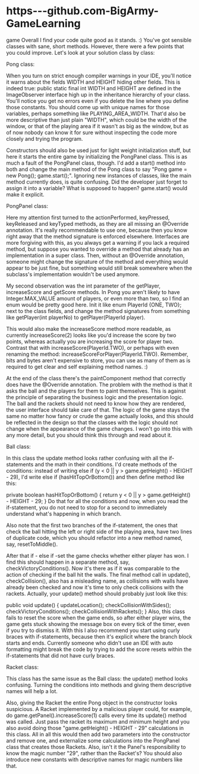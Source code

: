 # https---github.com-BigArmy-GameLearning
game
Overall I find your code quite good as it stands. :) You've got sensible classes with sane, short methods. However, there were a few points that you could improve. Let's look at your solution class by class:

Pong class:

When you turn on strict enough compiler warnings in your IDE, you'll notice it warns about the fields WIDTH and HEIGHT hiding other fields. This is indeed true: public static final int WIDTH and HEIGHT are defined in the ImageObserver interface high up in the inheritance hierarchy of your class. You'll notice you get no errors even if you delete the line where you define those constants. You should come up with unique names for those variables, perhaps something like PLAYING_AREA_WIDTH. That'd also be more descriptive than just plain "WIDTH", which could be the width of the window, or that of the playing area if it wasn't as big as the window, but as of now nobody can know it for sure without inspecting the code more closely and trying the program.

Constructors should also be used just for light weight initialization stuff, but here it starts the entire game by initializing the PongPanel class. This is as much a fault of the PongPanel class, though. I'd add a start() method into both and change the main method of the Pong class to say "Pong game = new Pong(); game.start();". Ignoring new instances of classes, like the main method currently does, is quite confusing. Did the developer just forget to assign it into a variable? What is supposed to happen? game.start() would make it explicit.

PongPanel class:

Here my attention first turned to the actionPerformed, keyPressed, keyReleased and keyTyped methods, as they are all missing an @Override annotation. It's really recommendable to use one, because then you know right away that the method signature is enforced elsewhere. Interfaces are more forgiving with this, as you always get a warning if you lack a required method, but suppose you wanted to override a method that already has an implementation in a super class. Then, without an @Override annotation, someone might change the signature of the method and everything would appear to be just fine, but something would still break somewhere when the subclass's implementation wouldn't be used anymore.

My second observation was the int parameter of the getPlayer, increaseScore and getScore methods. In Pong you aren't likely to have Integer.MAX_VALUE amount of players, or even more than two, so I find an enum would be pretty good here. Init it like enum PlayerId {ONE, TWO}; next to the class fields, and change the method signatures from something like getPlayer(int playerNo) to getPlayer(PlayerId player).

This would also make the increaseScore method more readable, as currently increaseScore(2) looks like you'd increase the score by two points, whereas actually you are increasing the score for player two. Contrast that with increaseScore(PlayerId.TWO), or perhaps with even renaming the method: increaseScoreForPlayer(PlayerId.TWO). Remember, bits and bytes aren't expensive to store, you can use as many of them as is required to get clear and self explaining method names. :)

At the end of the class there's the paintComponent method that correctly does have the @Override annotation. The problem with the method is that it asks the ball and the players for them to paint themselves. This is against the principle of separating the business logic and the presentation logic. The ball and the rackets should not need to know how they are rendered, the user interface should take care of that. The logic of the game stays the same no matter how fancy or crude the game actually looks, and this should be reflected in the design so that the classes with the logic should not change when the appearance of the game changes. I won't go into this with any more detail, but you should think this through and read about it.

Ball class:

In this class the update method looks rather confusing with all the if-statements and the math in their conditions. I'd create methods of the conditions: instead of writing else if (y < 0 || y > game.getHeight() - HEIGHT - 29), I'd write else if (hasHitTopOrBottom()) and then define method like this:

private boolean hasHitTopOrBottom() {
    return y < 0 || y > game.getHeight() - HEIGHT - 29;
}
Do that for all the conditions and now, when you read the if-statement, you do not need to stop for a second to immediately understand what's happening in which branch.

Also note that the first two branches of the if-statement, the ones that check the ball hitting the left or right side of the playing area, have two lines of duplicate code, which you should refactor into a new method named, say, resetToMiddle().

After that if - else if -set the game checks whether either player has won. I find this should happen in a separate method, say, checkVictoryConditions(). Now it's there as if it was comparable to the action of checking if the ball hit the walls. The final method call in update(),  checkCollision(), also has a misleading name, as collisions with walls have already been checked and now it's time to only check collisions with the rackets. Actually, your update() method should probably just look like this:

public void update() {
    updateLocation();
    checkCollisionWithSides();
    checkVictoryConditions();
    checkCollisionWithRackets();
}
Also, this class fails to reset the score when the game ends, so after either player wins, the game gets stuck showing the message box on every tick of the timer, even if you try to dismiss it. With this I also recommend you start using curly braces with if-statements, because then it's explicit where the branch block starts and ends. Currently someone who didn't use an IDE with auto formatting might break the code by trying to add the score resets within the if-statements that did not have curly braces.

Racket class:

This class has the same issue as the Ball class: the update() method looks confusing. Turning the conditions into methods and giving them descriptive names will help a lot.

Also, giving the Racket the entire Pong object in the constructor looks suspicious. A Racket implemented by a malicious player could, for example, do game.getPanel().increaseScore(1) calls every time its update() method was called. Just pass the racket its maximum and minimum height and you also avoid doing those "game.getHeight() - HEIGHT - 29" calculations in this class. All in all this would then add two parameters into the constructor and remove one, and externalize some calculations into the PongPanel class that creates those Rackets. Also, isn't it the Panel's responsibility to know the magic number "29", rather than the Racket's? You should also introduce new constants with descriptive names for magic numbers like that.
